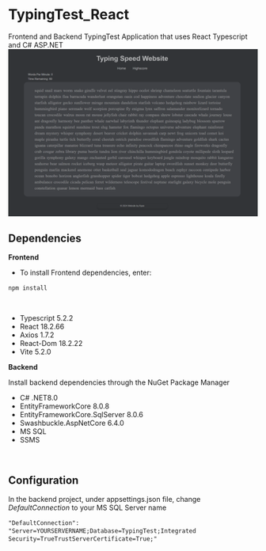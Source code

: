 # TypingTest_React

Frontend and Backend TypingTest Application that uses React Typescript and C# ASP.NET
![Project Logo](react-app/src/assets/FrontendPreview.png)

## Dependencies

**Frontend**

- To install Frontend dependencies, enter:

```
npm install
```

<br>

- Typescript 5.2.2
- React 18.2.66
- Axios 1.7.2
- React-Dom 18.2.22
- Vite 5.2.0

**Backend**

Install backend dependencies through the NuGet Package Manager
<br>

- C# .NET8.0
- EntityFrameworkCore 8.0.8
- EntityFrameworkCore.SqlServer 8.0.6
- Swashbuckle.AspNetCore 6.4.0
- MS SQL
- SSMS

<br>

## Configuration

In the backend project, under appsettings.json file, change _DefaultConnection_ to your MS SQL Server name

```
"DefaultConnection": "Server=YOURSERVERNAME;Database=TypingTest;Integrated Security=TrueTrustServerCertificate=True;"

```
